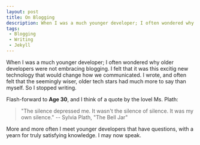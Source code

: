 ```yaml
---
layout: post
title: On Blogging
description: When I was a much younger developer; I often wondered why older developers were not embracing blogging. I felt that it was this excitig new technology that would change how we communicated. I wrote, and often felt that the seemingly wiser, older tech stars had much more to say than myself. So I stopped writing.
tags:
 - Blogging
 - Writing
 - Jekyll 
---
```


When I was a much younger developer; I often wondered why older developers were not embracing blogging. I felt that it was this excitig new technology that would change how we communicated. I wrote, and often felt that the seemingly wiser, older tech stars had much more to say than myself. So I stopped writing.

Flash-forward to **Age 30**, and I think of a quote by the lovel Ms. Plath:

> "The silence depressed me. It wasn't the silence of silence. It was my own silence."
> -- Sylvia Plath, "The Bell Jar"

More and more often I meet younger developers that have questions, with a yearn for truly satisfying knowledge. I may now speak.